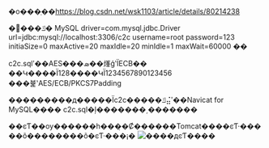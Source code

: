 �ο���ַ��https://blog.csdn.net/wsk1103/article/details/80214238

����ݿ�
MySQL
driver=com.mysql.jdbc.Driver
url=jdbc:mysql://localhost:3306/c2c
username=root
password=123
initiaSize=0
maxActive=20
maxIdle=20
minIdle=1
maxWait=60000
��

c2c.sqlʹ��AES���ܣ��㷨ģʽΪECB��  
��Կ����Ϊ128����ԿΪ1234567890123456  
���뷽ʽAES/ECB/PKCS7Padding  

���������д�����Ϊc2c�����ݿ⣬ʹ��Navicat for MySQL���� c2c.sql�ļ�������͵�������

��ͼƬ��ѹ������һ���̣�Ȼ������Tomcat����ͼƬ·�����õ��������õ�ͼƬ·���¡�
![����дͼƬ����](https://img-blog.csdn.net/20180701123649532?watermark/2/text/aHR0cHM6Ly9ibG9nLmNzZG4ubmV0L3dzazExMDM=/font/5a6L5L2T/fontsize/400/fill/I0JBQkFCMA==/dissolve/70)